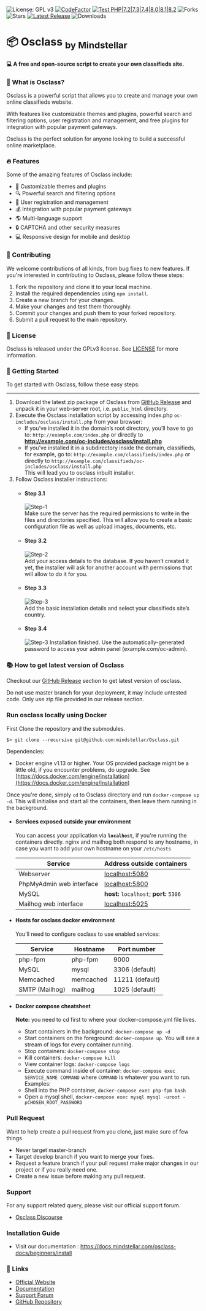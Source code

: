 ![License: GPL v3](https://img.shields.io/badge/License-GPLv3-blue.svg)
[![CodeFactor](https://www.codefactor.io/repository/github/mindstellar/osclass/badge)](https://www.codefactor.io/repository/github/mindstellar/osclass)
[![Test PHP|7.2|7.3|7.4|8.0|8.1|8.2](https://github.com/mindstellar/Osclass/actions/workflows/test.yml/badge.svg?branch=develop)](https://github.com/mindstellar/Osclass/actions/workflows/test.yml)
![Forks](https://img.shields.io/github/forks/mindstellar/osclass)
![Stars](https://img.shields.io/github/stars/mindstellar/osclass)
[![Latest Release](https://img.shields.io/badge/dynamic/json?label=Latest%20Release&query=%24.tag_name&url=https%3A%2F%2Fapi.github.com%2Frepos%2Fmindstellar%2Fosclass%2Freleases%2Flatest)](https://github.com/mindstellar/Osclass/releases/latest)
![Downloads](https://img.shields.io/github/downloads/mindstellar/Osclass/total)

# 📦 Osclass <sub>by Mindstellar</sub>

#### 💻 A free and open-source script to create your own classifieds site.

### 🤔 What is Osclass?

Osclass is a powerful script that allows you to create and manage your own online classifieds website. 

With features like customizable themes and plugins, powerful search and filtering options, user registration and management, and free plugins for integration with popular payment gateways.

Osclass is the perfect solution for anyone looking to build a successful online marketplace.

### 🔥 Features

Some of the amazing features of Osclass include:

- 🎨 Customizable themes and plugins
- 🔍 Powerful search and filtering options
- 👥 User registration and management
- 💰 Integration with popular payment gateways
- 🌎 Multi-language support
- 🔒 CAPTCHA and other security measures
- 💻 Responsive design for mobile and desktop

### 🤝 Contributing

We welcome contributions of all kinds, from bug fixes to new features. If you're interested in contributing to Osclass, please follow these steps:

1. Fork the repository and clone it to your local machine.
2. Install the required dependencies using `npm install`.
3. Create a new branch for your changes.
4. Make your changes and test them thoroughly.
5. Commit your changes and push them to your forked repository.
6. Submit a pull request to the main repository.

### 📜 License

Osclass is released under the GPLv3 license. See [LICENSE](https://github.com/mindstellar/Osclass/blob/master/LICENSE) for more information.

### 🚀 Getting Started

To get started with Osclass, follow these easy steps:
***

1. Download the latest zip package of Osclass from [GitHub Release](https://github.com/mindstellar/Osclass/releases) and
   unpack it in your web-server root, i.e. `public_html` directory.
2. Execute the Osclass installation script by accessing index.php `oc-includes/osclass/install.php` from your browser:
    * If you’ve installed it in the domain’s root directory, you’ll have to go to: `http://example.com/index.php` or
      directly to **http://example.com/oc-includes/osclass/install.php**
    * If you’ve installed it in a subdirectory inside the domain, classifieds, for example, go to: `http://example.com/classifieds/index.php` or directly to `http://example.com/classifieds/oc-includes/osclass/install.php`  
        This will lead you to osclass inbuilt installer.
3. Follow Osclass installer instructions:
     * #### Step 3.1  
        ![Step-1](https://raw.githubusercontent.com/mindstellar/Osclass-Docs/master/.gitbook/assets/Installer-step-1.png)  
      Make sure the server has the required permissions to write in the files and directories specified. This will allow you to create a basic configuration file as well as upload images, documents, etc.
     * #### Step 3.2  
       ![Step-2](https://raw.githubusercontent.com/mindstellar/Osclass-Docs/master/.gitbook/assets/Installer-step-2.png)  
      Add your access details to the database. If you haven’t created it yet, the installer will ask for another account with permissions that will allow to do it for you.
     * #### Step 3.3
       ![Step-3](https://raw.githubusercontent.com/mindstellar/Osclass-Docs/master/.gitbook/assets/installer-step-3.png)  
      Add the basic installation details and select your classifieds site’s country.
     * #### Step 3.4  
       ![Step-3](https://raw.githubusercontent.com/mindstellar/Osclass-Docs/master/.gitbook/assets/installer-step-3.png)
      Installation finished. Use the automatically-generated password to access your admin panel (example.com/oc-admin).

### 📚 How to get latest version of Osclass
Checkout our [GitHub Release](https://github.com/mindstellar/Osclass/releases) section to get latest version of osclass.
 
Do not use master branch for your deployment, it may include untested code. Only use zip file provided in our release section.

### Run osclass locally using Docker #
First Clone the repository and the submodules.

```
$> git clone --recursive git@github.com:mindstellar/Osclass.git
```

Dependencies:

  * Docker engine v1.13 or higher. Your OS provided package might be a little old, if you encounter problems, do upgrade. See [https://docs.docker.com/engine/installation](https://docs.docker.com/engine/installation)

Once you're done, simply `cd` to Osclass directory and run `docker-compose up -d`. This will initialise and start all the containers, then leave them running in the background.

* #### Services exposed outside your environment ##
  You can access your application via **`localhost`**, if you're running the containers directly. nginx and mailhog both
  respond to any hostname, in case you want to add your own hostname on your `/etc/hosts`

  Service|Address outside containers
  ------|---------
  Webserver|[localhost:5080](http://localhost:5080)
  PhpMyAdmin web interface|[localhost:5800](http://localhost:5800)
  MySQL|**host:** `localhost`; **port:** `5306`
  Mailhog web interface|[localhost:5025](http://localhost:5025)

* #### Hosts for osclass docker environment ##

  You'll need to configure osclass to use enabled services:

  Service|Hostname|Port number
  ------|---------|-----------
  php-fpm|php-fpm|9000
  MySQL|mysql|3306 (default)
  Memcached|memcached|11211 (default)
  SMTP (Mailhog)|mailhog|1025 (default)

* #### Docker compose cheatsheet #

  **Note:** you need to cd first to where your docker-compose.yml file lives.

    * Start containers in the background: `docker-compose up -d`
    * Start containers on the foreground: `docker-compose up`. You will see a stream of logs for every container
      running.
    * Stop containers: `docker-compose stop`
    * Kill containers: `docker-compose kill`
    * View container logs: `docker-compose logs`
    * Execute command inside of container: `docker-compose exec SERVICE_NAME COMMAND` where `COMMAND` is whatever you
      want to run. Examples:
    * Shell into the PHP container, `docker-compose exec php-fpm bash`
    * Open a mysql shell, `docker-compose exec mysql mysql -uroot -pCHOSEN_ROOT_PASSWORD`

### Pull Request
Want to help create a pull request from you clone, just make sure of few things

* Never target master-branch
* Target develop branch if you want to merge your fixes.
* Request a feature branch if your pull request make major changes in our project or if you really need one.
* Create a new issue before making any pull request.

### Support
For any support related query, please visit our official support forum.

* [Osclass Discourse][support-forum]

### Installation Guide
* Visit our documentation : https://docs.mindstellar.com/osclass-docs/beginners/install

### 🔗 Links

- [Official Website][official-website]
- [Documentation][documentation]
- [Support Forum][support-forum]
- [GitHub Repository][github-repo]

[official-website]: https://osclass.org
[documentation]: https://docs.mindstellar.com/osclass-docs/beginners/install
[support-forum]: https://osclass.discourse.group
[github-repo]: https://github.com/mindstellar/Osclass
